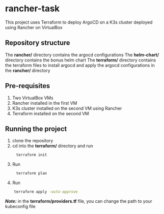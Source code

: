 # rancher-task

This project uses Terraform to deploy ArgoCD on a K3s cluster deployed using Rancher on VirtualBox

## Repository structure
The **rancher/** directory contains the argocd configurations
The **helm-chart/** directory contains the bonus helm chart
The **terraform/** directory contains the terraform files to install argocd and apply the argocd configurations in the **rancher/** directory

## Pre-requisites
1. Two VirtualBox VMs
2. Rancher installed in the first VM
3. K3s cluster installed on the second VM using Rancher
4. Terraform installed on the second VM

## Running the project
1. clone the repository
2. cd into the **terraform/** directory and run
```bash
     terraform init
```
3. Run
```bash
     terraform plan
```
4. Run 
```bash
    terraform apply -auto-approve
```

**_Note:_** in the **terraform/providers.tf** file, you can change the path to your kubeconfig file

